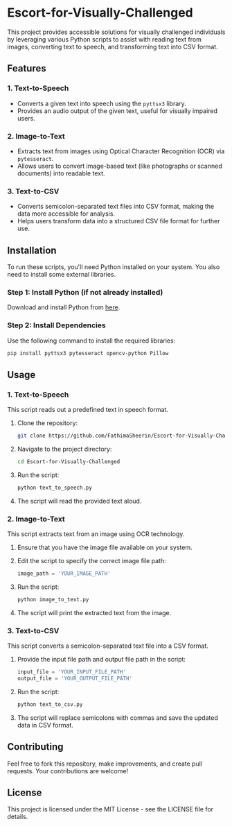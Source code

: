 # Escort-for-Visually-Challenged

This project provides accessible solutions for visually challenged individuals by leveraging various Python scripts to assist with reading text from images, converting text to speech, and transforming text into CSV format.

## Features

### 1. **Text-to-Speech**
- Converts a given text into speech using the `pyttsx3` library.
- Provides an audio output of the given text, useful for visually impaired users.

### 2. **Image-to-Text**
- Extracts text from images using Optical Character Recognition (OCR) via `pytesseract`.
- Allows users to convert image-based text (like photographs or scanned documents) into readable text.

### 3. **Text-to-CSV**
- Converts semicolon-separated text files into CSV format, making the data more accessible for analysis.
- Helps users transform data into a structured CSV file format for further use.

## Installation

To run these scripts, you'll need Python installed on your system. You also need to install some external libraries.

### Step 1: Install Python (if not already installed)

Download and install Python from [here](https://www.python.org/downloads/).

### Step 2: Install Dependencies

Use the following command to install the required libraries:

```bash
pip install pyttsx3 pytesseract opencv-python Pillow
```

## Usage

### 1. **Text-to-Speech**

This script reads out a predefined text in speech format.

1. Clone the repository:
    ```bash
    git clone https://github.com/FathimaSheerin/Escort-for-Visually-Challenged.git
    ```

2. Navigate to the project directory:
    ```bash
    cd Escort-for-Visually-Challenged
    ```

3. Run the script:
    ```bash
    python text_to_speech.py
    ```

4. The script will read the provided text aloud.

### 2. **Image-to-Text**

This script extracts text from an image using OCR technology.

1. Ensure that you have the image file available on your system.
2. Edit the script to specify the correct image file path:
    ```python
    image_path = 'YOUR_IMAGE_PATH'
    ```

3. Run the script:
    ```bash
    python image_to_text.py
    ```

4. The script will print the extracted text from the image.

### 3. **Text-to-CSV**

This script converts a semicolon-separated text file into a CSV format.

1. Provide the input file path and output file path in the script:
    ```python
    input_file = 'YOUR_INPUT_FILE_PATH'
    output_file = 'YOUR_OUTPUT_FILE_PATH'
    ```

2. Run the script:
    ```bash
    python text_to_csv.py
    ```

3. The script will replace semicolons with commas and save the updated data in CSV format.

## Contributing

Feel free to fork this repository, make improvements, and create pull requests. Your contributions are welcome!

## License

This project is licensed under the MIT License - see the LICENSE file for details.
